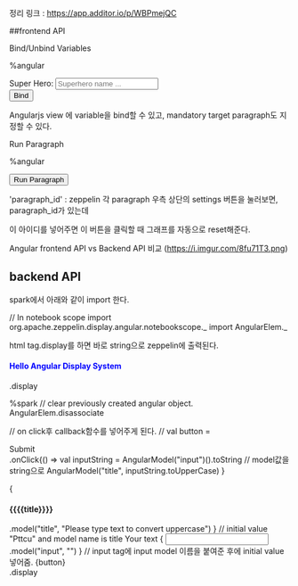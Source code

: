 정리 링크 : https://app.additor.io/p/WBPmejQC

##frontend API

Bind/Unbind Variables


%angular

<form class="form-inline">
  <div class="form-group">
    <label for="superheroId">Super Hero: </label>
    <input type="text" class="form-control" id="superheroId" placeholder="Superhero name ..." ng-model="superhero"></input>
  </div>
  <button type="submit" class="btn btn-primary" ng-click="z.angularBind('superhero',superhero,'20160222-232336_1472609686')"> Bind</button>
</form>


Angularjs view 에 variable을 bind할 수 있고, mandatory target paragraph도 지정할 수 있다.



Run Paragraph


%angular

<form class="form-inline">
  <button type="submit" class="btn btn-primary" ng-click="z.runParagraph('paragraph_id')"> Run Paragraph</button>
</form>
'paragraph_id' : zeppelin 각 paragraph 우측 상단의 settings 버튼을 눌러보면, paragraph_id가 있는데

이 아이디를 넣어주면 이 버튼을 클릭할 때 그래프를 자동으로 reset해준다. 





Angular frontend API vs Backend API 비교 
(https://i.imgur.com/8fu71T3.png)



## backend API


spark에서 아래와 같이 import 한다. 



// In notebook scope
import org.apache.zeppelin.display.angular.notebookscope._
import AngularElem._


html tag.display를 하면 바로 string으로 zeppelin에 출력된다.



<div style="color:blue">
  <h4>Hello Angular Display System</h4>
</div>.display




%spark
// clear previously created angular object.
AngularElem.disassociate

// on click후 callback함수를 넣어주게 된다.
// 
val button = <div class="btn btn-success btn-sm">Submit</div>.onClick{() =>
  val inputString = AngularModel("input")().toString // model값을 string으로
  AngularModel("title", inputString.toUpperCase)
}

<div>
  { <h4> {{{{title}}}}</h4>.model("title", "Please type text to convert uppercase") } // initial value "Pttcu" and model name is title
   Your text { <input type="text"></input>.model("input", "") } // input tag에 input model 이름을 붙여준 후에 initial value넣어줌.
  {button}
</div>.display

